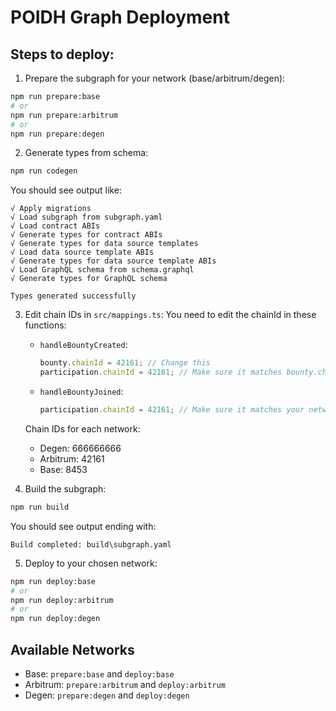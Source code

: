 # POIDH Graph Deployment

## Steps to deploy:

1. Prepare the subgraph for your network (base/arbitrum/degen):
```bash
npm run prepare:base
# or
npm run prepare:arbitrum
# or
npm run prepare:degen
```

2. Generate types from schema:
```bash
npm run codegen
```
You should see output like:
```
√ Apply migrations
√ Load subgraph from subgraph.yaml
√ Load contract ABIs
√ Generate types for contract ABIs
√ Generate types for data source templates
√ Load data source template ABIs
√ Generate types for data source template ABIs
√ Load GraphQL schema from schema.graphql
√ Generate types for GraphQL schema

Types generated successfully
```

3. Edit chain IDs in `src/mappings.ts`:
   You need to edit the chainId in these functions:
   - `handleBountyCreated`: 
     ```typescript
     bounty.chainId = 42161; // Change this
     participation.chainId = 42161; // Make sure it matches bounty.chainId
     ```
   - `handleBountyJoined`:
     ```typescript
     participation.chainId = 42161; // Make sure it matches your network
     ```

   Chain IDs for each network:
   - Degen: 666666666
   - Arbitrum: 42161
   - Base: 8453

4. Build the subgraph:
```bash
npm run build
```
You should see output ending with:
```
Build completed: build\subgraph.yaml
```

5. Deploy to your chosen network:
```bash
npm run deploy:base
# or
npm run deploy:arbitrum
# or
npm run deploy:degen
```

## Available Networks
- Base: `prepare:base` and `deploy:base`
- Arbitrum: `prepare:arbitrum` and `deploy:arbitrum`
- Degen: `prepare:degen` and `deploy:degen`
